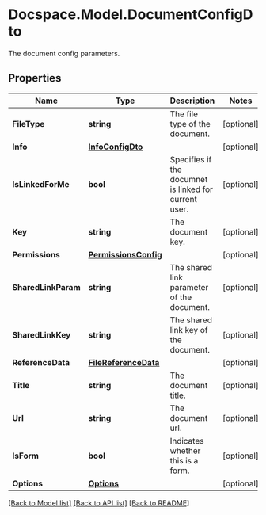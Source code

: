 # Docspace.Model.DocumentConfigDto
The document config parameters.

## Properties

Name | Type | Description | Notes
------------ | ------------- | ------------- | -------------
**FileType** | **string** | The file type of the document. | [optional] 
**Info** | [**InfoConfigDto**](InfoConfigDto.md) |  | [optional] 
**IsLinkedForMe** | **bool** | Specifies if the documnet is linked for current user. | [optional] 
**Key** | **string** | The document key. | [optional] 
**Permissions** | [**PermissionsConfig**](PermissionsConfig.md) |  | [optional] 
**SharedLinkParam** | **string** | The shared link parameter of the document. | [optional] 
**SharedLinkKey** | **string** | The shared link key of the document. | [optional] 
**ReferenceData** | [**FileReferenceData**](FileReferenceData.md) |  | [optional] 
**Title** | **string** | The document title. | [optional] 
**Url** | **string** | The document url. | [optional] 
**IsForm** | **bool** | Indicates whether this is a form. | [optional] 
**Options** | [**Options**](Options.md) |  | [optional] 

[[Back to Model list]](../README.md#documentation-for-models) [[Back to API list]](../README.md#documentation-for-api-endpoints) [[Back to README]](../README.md)

